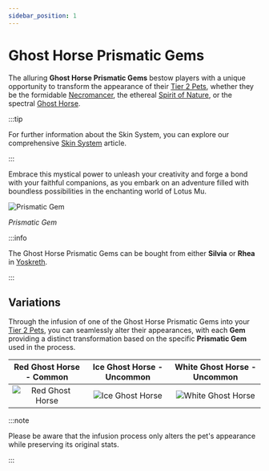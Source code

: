 ```yaml
---
sidebar_position: 1
---
```


# Ghost Horse Prismatic Gems

The alluring **Ghost Horse Prismatic Gems** bestow players with a unique opportunity to transform the appearance of their [Tier 2 Pets](/category/pets), whether they be the formidable [Necromancer](/crafting/pets/Necromancer), the ethereal [Spirit of Nature](/crafting/pets/spirit-of-nature), or the spectral [Ghost Horse](/crafting/pets/ghost-horse).

:::tip

For further information about the Skin System, you can explore our comprehensive [Skin System](/skin-system) article.

:::

Embrace this mystical power to unleash your creativity and forge a bond with your faithful companions, as you embark on an adventure filled with boundless possibilities in the enchanting world of Lotus Mu.

![Prismatic Gem](/img/items/jewels/prismatic-gem.png)

_Prismatic Gem_

:::info

The Ghost Horse Prismatic Gems can be bought from either **Silvia** or **Rhea** in [Yoskreth](/maps/yoskreth).

:::

## Variations

Through the infusion of one of the Ghost Horse Prismatic Gems into your [Tier 2 Pets](/category/pets), you can seamlessly alter their appearances, with each **Gem** providing a distinct transformation based on the specific **Prismatic Gem** used in the process.

| Red Ghost Horse - <span className="tier-common">**Common**</span> | Ice Ghost Horse - <span className="tier-uncommon">**Uncommon**</span> | White Ghost Horse - <span className="tier-uncommon">**Uncommon**</span> |
| :---------------------------------------------------------------: | :-------------------------------------------------------------------: | :---------------------------------------------------------------------: |
|      ![Red Ghost Horse](/img/items/pets/red-ghost-horse.jpg)      |        ![Ice Ghost Horse](/img/items/pets/ice-ghost-horse.jpg)        |       ![White Ghost Horse](/img/items/pets/white-ghost-horse.jpg)       |

:::note

Please be aware that the infusion process only alters the pet's appearance while preserving its original stats.

:::
